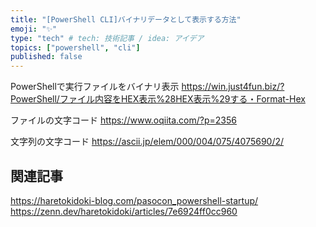 ```yaml
---
title: "[PowerShell CLI]バイナリデータとして表示する方法"
emoji: "✨"
type: "tech" # tech: 技術記事 / idea: アイデア
topics: ["powershell", "cli"]
published: false
---
```

PowerShellで実行ファイルをバイナリ表示
https://win.just4fun.biz/?PowerShell/ファイル内容をHEX表示%28HEX表示%29する・Format-Hex

ファイルの文字コード
https://www.oqiita.com/?p=2356

文字列の文字コード
https://ascii.jp/elem/000/004/075/4075690/2/

## 関連記事

https://haretokidoki-blog.com/pasocon_powershell-startup/
https://zenn.dev/haretokidoki/articles/7e6924ff0cc960
